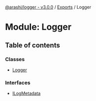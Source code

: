 [@arashi/logger - v3.0.0](../README.md) / [Exports](../modules.md) / Logger

# Module: Logger

## Table of contents

### Classes

- [Logger](../classes/Logger.Logger-1.md)

### Interfaces

- [ILogMetadata](../interfaces/Logger.ILogMetadata.md)
